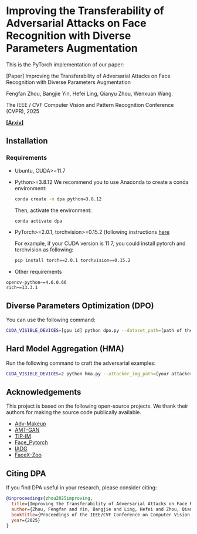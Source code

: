 # Improving the Transferability of Adversarial Attacks on Face Recognition with Diverse Parameters Augmentation

This is the PyTorch implementation of our paper:

[Paper] Improving the Transferability of Adversarial Attacks on Face Recognition with Diverse Parameters Augmentation

Fengfan Zhou, Bangjie Yin, Hefei Ling, Qianyu Zhou, Wenxuan Wang.

The IEEE / CVF Computer Vision and Pattern Recognition Conference (CVPR), 2025


**[[Arxiv]](https://arxiv.org/pdf/2411.15555)**


## Installation

### Requirements

* Ubuntu, CUDA>=11.7

* Python>=3.8.12
    We recommend you to use Anaconda to create a conda environment:
    ```bash
    conda create -n dpa python=3.8.12
    ```
    Then, activate the environment:
    ```bash
    conda activate dpa
    ```
* PyTorch>=2.0.1, torchvision>=0.15.2 (following instructions [here](https://pytorch.org/)

    For example, if your CUDA version is 11.7, you could install pytorch and torchvision as following:
    ```bash
    pip install torch==2.0.1 torchvision==0.15.2
    ```
  
* Other requirements
```requirements
opencv-python~=4.6.0.66
rich~=13.3.1
```

## Diverse Parameters Optimization (DPO)

You can use the following command:
```bash
CUDA_VISIBLE_DEVICES=[gpu id] python dpo.py --dataset_path=[path of the dataset]
```

## Hard Model Aggregation (HMA)
Run the following command to craft the adversarial examples:
```bash
CUDA_VISIBLE_DEVICES=2 python hma.py --attacker_img_path=[your attacker image path] --victim_img_path=[your victim image path]
```

## Acknowledgements
This project is based on the following open-source projects. We thank their
authors for making the source code publically available.

* [Adv-Makeup](https://github.com/TencentYoutuResearch/Adv-Makeup)
* [AMT-GAN](https://github.com/CGCL-codes/AMT-GAN)
* [TIP-IM](https://github.com/ShawnXYang/TIP-IM)
* [Face_Pytorch](https://github.com/wujiyang/Face_Pytorch)
* [IADG](https://github.com/qianyuzqy/IADG)
* [FaceX-Zoo](https://github.com/JDAI-CV/FaceX-Zoo)

## Citing DPA
If you find DPA useful in your research, please consider citing:
```bibtex
@inproceedings{zhou2025improving,
  title={Improving the Transferability of Adversarial Attacks on Face Recognition with Diverse Parameters Augmentation},
  author={Zhou, Fengfan and Yin, Bangjie and Ling, Hefei and Zhou, Qianyu and Wang, Wenxuan},
  booktitle={Proceedings of the IEEE/CVF Conference on Computer Vision and Pattern Recognition},
  year={2025}
}
```

